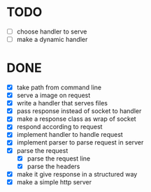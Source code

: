 # TODO

- [ ] choose handler to serve
- [ ] make a dynamic handler

# DONE

- [x] take path from command line
- [x] serve a image on request
- [x] write a handler that serves files
- [x] pass response instead of socket to handler
- [x] make a response class as wrap of socket
- [x] respond according to request
- [x] implement handler to handle request
- [x] implement parser to parse request in server
- [x] parse the request
  - [x] parse the request line
  - [x] parse the headers
- [x] make it give response in a structured way
- [x] make a simple http server

